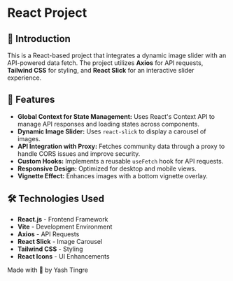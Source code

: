 # React Project

## 🚀 Introduction

This is a React-based project that integrates a dynamic image slider with an API-powered data fetch. The project utilizes **Axios** for API requests, **Tailwind CSS** for styling, and **React Slick** for an interactive slider experience.

## 📌 Features

- **Global Context for State Management:** Uses React's Context API to manage API responses and loading states across components.
- **Dynamic Image Slider:** Uses `react-slick` to display a carousel of images.
- **API Integration with Proxy:** Fetches community data through a proxy to handle CORS issues and improve security.
- **Custom Hooks:** Implements a reusable `useFetch` hook for API requests.
- **Responsive Design:** Optimized for desktop and mobile views.
- **Vignette Effect:** Enhances images with a bottom vignette overlay.

## 🛠️ Technologies Used

- **React.js** - Frontend Framework
- **Vite** - Development Environment
- **Axios** - API Requests
- **React Slick** - Image Carousel
- **Tailwind CSS** - Styling
- **React Icons** - UI Enhancements

Made with 🍉 by Yash Tingre
